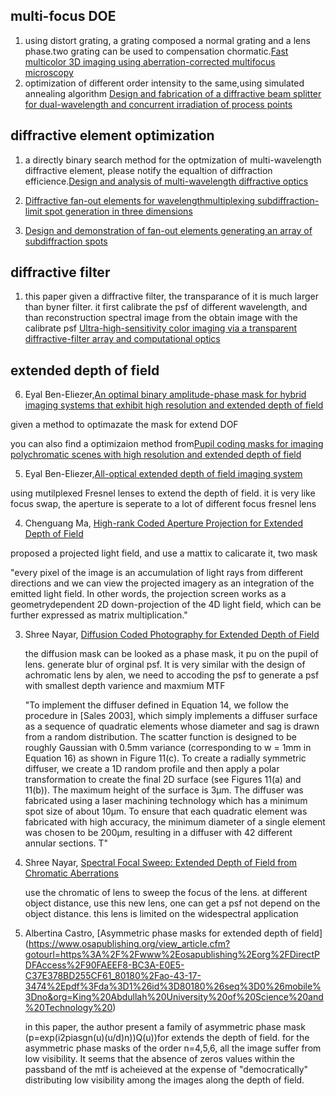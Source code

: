 ## multi-focus DOE

1. using distort grating, a grating composed a normal grating and a lens phase.two grating can be used to compensation chormatic.[Fast multicolor 3D imaging using aberration-corrected multifocus microscopy](http://www.nature.com/nmeth/journal/v10/n1/pdf/nmeth.2277.pdf)
2. optimization of different order intensity to the same,using simulated annealing algorithm [Design and fabrication of a diffractive beam splitter for dual-wavelength and concurrent irradiation of process points
](https://www.osapublishing.org/DirectPDFAccess/2FB05EFC-CA34-A475-5236BC1B7B4BFD98_345388/oe-24-14-16111.pdf?da=1&id=345388&seq=0&mobile=no)

## diffractive element optimization
1. a directly binary search method for the optmization of multi-wavelength diffractive element, please notify the equaltion of diffraction efficience.[Design and analysis of multi-wavelength diffractive optics](https://www.osapublishing.org/DirectPDFAccess/28A19E07-B7CF-E988-9B4EBB2EF2675417_226747/oe-20-3-2814.pdf?da=1&id=226747&seq=0&mobile=no)
2. [Diffractive fan-out elements for wavelengthmultiplexing
subdiffraction-limit spot generation in three dimensions](https://www.osapublishing.org/view_article.cfm?gotourl=https%3A%2F%2Fwww%2Eosapublishing%2Eorg%2FDirectPDFAccess%2F2D7A918C-9EB6-6A9E-B296054A0173D67F_348330%2Fao-55-23-6371%2Epdf%3Fda%3D1%26id%3D348330%26seq%3D0%26mobile%3Dno&org=King%20Abdullah%20University%20of%20Science%20and%20Technology%20)

3. [Design and demonstration of fan-out elements generating an array of subdiffraction spots](https://www.osapublishing.org/DirectPDFAccess/5B9C4830-EE08-3170-4CF4F844330E4C74_302001/oe-22-21-25196.pdf?da=1&id=302001&seq=0&mobile=no)




## diffractive filter
1. this paper given a diffractive filter, the transparance of it is much larger than byner filter. it first calibrate the psf of different wavelength, and than reconstruction spectral image from the obtain image with the calibrate psf
[Ultra-high-sensitivity color imaging via a transparent diffractive-filter array and computational optics](https://www.osapublishing.org/DirectPDFAccess/8DF2968B-B5CC-7D68-4197C6786C961E2B_332087/optica-2-11-933.pdf?da=1&id=332087&seq=0&mobile=no)


## extended depth of field ##
6. Eyal Ben-Eliezer,[An optimal binary amplitude-phase mask for hybrid
imaging systems that exhibit high resolution and
extended depth of field](https://www.osapublishing.org/DirectPDFAccess/8CB56C81-E73B-B8D2-1B93CCDA54DD1B04_175057/oe-16-25-20540.pdf?da=1&id=175057&seq=0&mobile=no)

given a method to optimazate the mask for extend DOF

you can also find a optimizaion method from[Pupil coding masks for imaging polychromatic
scenes with high resolution and extended depth
of field ](https://www.osapublishing.org/DirectPDFAccess/8C9A88EF-AEE4-89C0-C34A01907A102310_203692/oe-18-15-15569.pdf?da=1&id=203692&seq=0&mobile=no)

5. Eyal Ben-Eliezer,[All-optical extended depth of field
imaging system](http://iopscience.iop.org/article/10.1088/1464-4258/5/5/359/pdf)

using mutilplexed Fresnel lenses to extend the depth of field. it is very like focus swap, the aperture is seperate to a lot of different focus fresnel lens

4. Chenguang Ma, [High-rank Coded Aperture Projection for Extended Depth of Field](http://web.media.mit.edu/~gordonw/research/HR3DProjector_ICCP2013.pdf)

  proposed a projected light field, and use a mattix to calicarate it, two mask
  
  "every pixel of the image is an accumulation of light rays from different directions and we can view the projected
imagery as an integration of the emitted light field. In other words, the projection screen works as a geometrydependent
2D down-projection of the 4D light field, which can be further expressed as matrix multiplication."

3. Shree Nayar, [Diffusion Coded Photography for Extended Depth of Field](http://www1.cs.columbia.edu/CAVE/publications/pdfs/Cossairt_SIGGRAPH10.pdf)

   the diffusion mask can be looked as a phase mask, it pu on the pupil of lens. generate blur of orginal psf.
   It is very similar with the design of achromatic lens by alen, we need to accoding the psf to generate a psf with smallest depth varience and maxmium MTF
   
   "To implement the diffuser defined in Equation 14, we follow the procedure in [Sales 2003], which simply implements a diffuser
surface as a sequence of quadratic elements whose diameter and sag is drawn from a random distribution. The scatter function is designed to be roughly Gaussian with 0.5mm variance (corresponding to w = 1mm in Equation 16) as shown in Figure 11(c). To create
a radially symmetric diffuser, we create a 1D random profile and then apply a polar transformation to create the final 2D surface (see
Figures 11(a) and 11(b)). The maximum height of the surface is 3µm. The diffuser was fabricated using a laser machining technology
which has a minimum spot size of about 10µm. To ensure that each quadratic element was fabricated with high accuracy, the minimum diameter of a single element was chosen to be 200µm, resulting in a diffuser with 42 different annular sections. T"

2. Shree Nayar, [Spectral Focal Sweep: Extended Depth of Field from Chromatic Aberrations](http://ieeexplore.ieee.org/stamp/stamp.jsp?tp=&arnumber=5585101)
   
    use the chromatic of lens to sweep the focus of the lens. at different object distance, use this new lens, one can get a 
    psf not depend on the object distance. this lens is limited on the widespectral application


1. Albertina Castro, [Asymmetric phase masks for extended depth of field] (https://www.osapublishing.org/view_article.cfm?gotourl=https%3A%2F%2Fwww%2Eosapublishing%2Eorg%2FDirectPDFAccess%2F90FAEEF8-BC3A-E0E5-C37E378BD255CF61_80180%2Fao-43-17-3474%2Epdf%3Fda%3D1%26id%3D80180%26seq%3D0%26mobile%3Dno&org=King%20Abdullah%20University%20of%20Science%20and%20Technology%20)
   
   in this paper, the author present a family of asymmetric phase mask (p=exp(i2piasgn(u)(u/d)n))Q(u))for extends the depth of field. for the asymmetric
   phase masks of the order n=4,5,6, all the image suffer from low visibility. It seems that the absence of zeros values within the passband of
   the mtf is acheieved at the expense of "democratically" distributing low visibility among the images along the depth of field.
